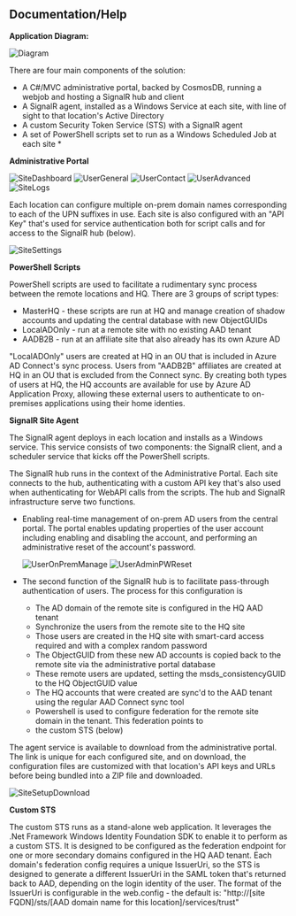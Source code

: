 ## Documentation/Help


__Application Diagram:__

![Diagram]

There are four main components of the solution:
* A C#/MVC administrative portal, backed by CosmosDB, running a webjob and hosting a SignalR hub and client
* A SignalR agent, installed as a Windows Service at each site, with line of sight to that location's Active Directory
* A custom Security Token Service (STS) with a SignalR agent
* A set of PowerShell scripts set to run as a Windows Scheduled Job at each site *

__Administrative Portal__

![SiteDashboard]
![UserGeneral]
![UserContact]
![UserAdvanced]
![SiteLogs]

Each location can configure multiple on-prem domain names corresponding to each of the UPN suffixes in use. Each site is also
configured with an "API Key" that's used for service authentication both for script calls and for access to the SignalR hub (below).

![SiteSettings]

__PowerShell Scripts__

PowerShell scripts are used to facilitate a rudimentary sync process between the remote locations and HQ. There are 
3 groups of script types:
* MasterHQ - these scripts are run at HQ and manage creation of shadow accounts and updating the central database with new ObjectGUIDs
* LocalADOnly - run at a remote site with no existing AAD tenant
* AADB2B - run at an affiliate site that also already has its own Azure AD

"LocalADOnly" users are created at HQ in an OU that is included in Azure AD Connect's sync process. Users from "AADB2B" 
affiliates are created at HQ in an OU that is excluded from the Connect sync. By creating both types of users at HQ,
the HQ accounts are available for use by Azure AD Application Proxy, allowing these external users to authenticate
to on-premises applications using their home identies.

__SignalR Site Agent__

The SignalR agent deploys in each location and installs as a Windows service. This service consists of two components: 
the SignalR client, and a scheduler service that kicks off the PowerShell scripts.

The SignalR hub runs in the context of the Administrative Portal. Each site connects to the hub, authenticating with a
custom API key that's also used when authenticating for WebAPI calls from the scripts. The hub and
SignalR infrastructure serve two functions. 

* Enabling real-time management of on-prem AD users from the central portal. The portal enables updating
properties of the user account including enabling and disabling the account, and performing an 
administrative reset of the account's password.

  ![UserOnPremManage]
  ![UserAdminPWReset]

* The second function of the SignalR hub is to facilitate pass-through authentication of users.
The process for this configuration is
  * The AD domain of the remote site is configured in the HQ AAD tenant
  * Synchronize the users from the remote site to the HQ site
  * Those users are created in the HQ site with smart-card access required and with a complex random password
  * The ObjectGUID from these new AD accounts is copied back to the remote site via the administrative portal database
  * These remote users are updated, setting the msds_consistencyGUID to the HQ ObjectGUID value
  * The HQ accounts that were created are sync'd to the AAD tenant using the regular AAD Connect sync tool
  * Powershell is used to configure federation for the remote site domain in the tenant. This federation points to 
  * the custom STS (below)

The agent service is available to download from the administrative portal. The link is unique for each configured site, and 
on download, the configuration files are customized with that location's API keys and URLs before being bundled into a 
ZIP file and downloaded.

![SiteSetupDownload]

__Custom STS__

The custom STS runs as a stand-alone web application. It leverages the .Net Framework Windows Identity Foundation SDK to 
enable it to perform as a custom STS. It is designed to be configured as the federation endpoint for one or more
secondary domains configured in the HQ AAD tenant. Each domain's federation config requires a unique IssuerUri, so the 
STS is designed to generate a different IssuerUri in the SAML token that's returned back to AAD, depending on the login
identity of the user. The format of the IssuerUri is configurable in the web.config - the default is:
"http&#58;//[site FQDN]/sts/[AAD domain name for this location]/services/trust"



[Diagram]: ../DocImages/Diagram.png "Application Diagram"
[SiteDashboard]: ../DocImages/SiteDashboard.png "Site Dashboard"
[SiteLogs]: ../DocImages/SiteLogs.png "Site Logs"
[SiteSettings]: ../DocImages/SiteSettings.png "Site Settings"
[SiteSetupDownload]: ../DocImages/SiteSetupDownload.png "Site Setup Download"
[UserAdminPWReset]: ../DocImages/UserAdminPWReset.png "User Admin PW Reset"
[UserAdvanced]: ../DocImages/UserAdvanced.png "User Advanced"
[UserContact]: ../DocImages/UserContact.png "User Contact"
[UserGeneral]: ../DocImages/UserGeneral.png "User General"
[UserOnPremManage]: ../DocImages/UserOnPremManage.png "User On Prem Manage"
